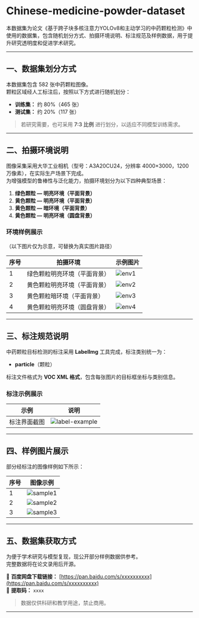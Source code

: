 # Chinese-medicine-powder-dataset

本数据集为论文《基于跨子块多核注意力YOLOv8和主动学习的中药颗粒检测》中使用的数据集，包含随机划分方式、拍摄环境说明、标注规范及样例数据，用于提升研究透明度和促进学术研究。

---

## 一、数据集划分方式

本数据集包含 582 张中药颗粒图像。  
颗粒区域经人工标注后，按照以下方式进行随机划分：

- **训练集：** 约 80%（465 张）  
- **测试集：** 约 20%（117 张）  

> 若研究需要，也可采用 **7:3 比例** 进行划分，以适应不同模型训练需求。

---

## 二、拍摄环境说明

图像采集采用大华工业相机（型号：A3A20CU24，分辨率 4000×3000，1200 万像素），在实际生产场景下完成。  
为增强模型的鲁棒性与泛化能力，拍摄环境划分为以下四种典型场景：

1. **绿色颗粒 — 明亮环境（平面背景）**  
2. **黄色颗粒 — 明亮环境（平面背景）**  
3. **黄色颗粒 — 暗环境（平面背景）**  
4. **黄色颗粒 — 明亮环境（圆盘背景）**

### 环境样例展示
（以下图片仅为示意，可替换为真实图片路径）

| 序号 | 拍摄环境 | 示例图片 |
|------|-----------|-----------|
| 1 | 绿色颗粒明亮环境（平面背景） | ![env1](images/env1.jpg) |
| 2 | 黄色颗粒明亮环境（平面背景） | ![env2](images/env2.jpg) |
| 3 | 黄色颗粒暗环境（平面背景） | ![env3](images/env3.jpg) |
| 4 | 黄色颗粒明亮环境（圆盘背景） | ![env4](images/env4.jpg) |

---

## 三、标注规范说明

中药颗粒目标检测的标注采用 **LabelImg** 工具完成，标注类别统一为：

- **particle**（颗粒）

标注文件格式为 **VOC XML 格式**，包含每张图片的目标框坐标与类别信息。  

### 标注示例展示
| 示例 | 说明 |
|------|------|
| 标注界面截图 | ![label-example](images/label_example.jpg) |

---

## 四、样例图片展示

部分经标注的图像样例如下所示：

| 序号 | 图像示例 |
|------|-----------|
| 1 | ![sample1](images/sample1.jpg) |
| 2 | ![sample2](images/sample2.jpg) |
| 3 | ![sample3](images/sample3.jpg) |

---

## 五、数据集获取方式

为便于学术研究与模型复现，现公开部分样例数据供参考。  
完整数据将在论文录用后开源。

🔗 **百度网盘下载链接：** [https://pan.baidu.com/s/xxxxxxxxxx](https://pan.baidu.com/s/xxxxxxxxxx)  
🔑 **提取码：** `xxxx`

> 数据仅供科研和教学用途，禁止商用。

---
